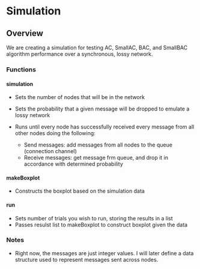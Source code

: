 # Simulation

## Overview

We are creating a simulation for testing AC, SmallAC, BAC, and SmallBAC algorithm performance over a synchronous, lossy network.

### Functions 
#### simulation

- Sets the number of nodes that will be in the network
- Sets the probability that a given message will be dropped to emulate a lossy network
- Runs until every node has successfully received every message from all other nodes doing the following:

  - Send messages: add messages from all nodes to the queue (connection channel)
  - Receive messages: get message frm queue, and drop it in accordance with determined probability
  
  
#### makeBoxplot

- Constructs the boxplot based on the simulation data

#### run

- Sets number of trials you wish to run, storing the results in a list
- Passes resulst list to makeBoxplot to construct boxplot given the data

### Notes

- Right now, the messages are just integer values. I will later define a data structure used to represent messages sent across nodes.
  
